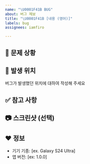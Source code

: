 ```yaml
---
name: "\U0001F41B BUG"
about: 버그 제보
title: "\U0001F41B [내용 (영어)]"
labels: bug
assignees: iamfiro

---
```


## 🚨 문제 상황

## 🎯 발생 위치

버그가 발생했던 위치에 대하여 작성해 주세요

## ✅ 참고 사항

## 📷 스크린샷 (선택)

## ❤️ 정보
 - 기기 기종: [ex. Galaxy S24 Ultra]
 - 앱 버전: [ex: 1.0.0]

